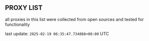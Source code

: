 ## PROXY LIST

all proxies in this list were collected from open sources and tested for functionality

last update: `2025-02-19 06:35:47.734088+00:00` UTC
